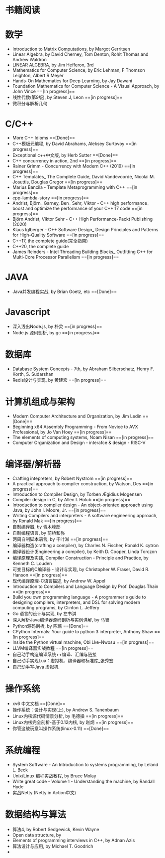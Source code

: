 # 书籍阅读

数学
===
- Introduction to Matrix Computations, by Margot Gerritsen
- Linear Algebra, by David Cherney, Tom Denton, Rohit Thomas and Andrew Waldron
- LINEAR ALGEBRA, by Jim Hefferon, 3rd
- Mathematics for Computer Science, by Eric Lehman, F Thomson Leighton, Albert R Meyer
- Hands-On Mathematics for Deep Learning, by Jay Dawani
- Foundation Mathematics for Computer Science - A Visual Approach,  by John Vince  ==[In progress]==
- 线性代数(第9版), by Steven J, Leon ==[in progress]==
- 微积分与解析几何

C/C++
===
- More C++ Idioms ==[Done]==
- C++模板元编程, by David Abrahams, Aleksey Gurtovoy ==[in progress]==
- Exceptional c++中文版, by Herb Sutter ==[Done]==
- C++ concurrency in action, 2nd  ==[in progress]==
- Rainer Grimm - Concurrency with Modern C++ (2019) ==[in progress]==
- C++ Templates_ The Complete Guide, David Vandevoorde, Nicolai M. Josuttis, Douglas Gregor  ==[in progress]==
- Marius Bancila - Template Metaprogramming with C++ ==[in progress]==
- cpp-lambda-story ==[in progress]==
- Andrist, Björn_ Garney, Ben_ Sehr, Viktor - C++ high performance_ boost and optimize the performance of your C++ 17 code ==[in progress]==
- Björn Andrist, Viktor Sehr - C++ High Performance-Packt Publishing (2020)
- Klaus Iglberger - C++ Software Design_ Design Principles and Patterns for High-Quality Software ==[in progress]==
- C++17, the complete guide(完全指南)
- C++20, the complete guide
- James Reinders - Intel Threading Building Blocks_ Outfitting C++ for Multi-Core Processor Parallelism ==[in progress]==

JAVA
===
- Java并发编程实战, by Brian Goetz, etc ==[Done]==

Javascript
===
- 深入浅出Node.js,  by 朴灵 ==[in progress]==
- Node.js 源码剖析, by gc ==[in progress]==

数据库
===
- Database System Concepts - 7th, by Abraham Silberschatz, Henry F. Korth, S. Sudarshan
- Redis设计与实现, by 黄建宏 ==[in progress]==


计算机组成与架构
===
- Modern Computer Architecture and Organization, by Jim Ledin ==[Done]==
- Beginning x64 Assembly Programming - From Novice to AVX Professional, by Jo Van Hoey ==[in progress]==
- The elements of computing systems, Noam Nisan ==[in progress]==
- Computer Organization and Design - interafce & design - RISC-V

编译器/解析器
===
- Crafting intepreters, by Robert Nystrom ==[in progress]==
- A practical approach to compiler construction, by Watson, Des ==[in progress]==
- Introduction to Compiler Design, by Torben Ægidius Mogensen
- Compiler design in C, by Allen I. Holub ==[in progress]==
- Introduction to compiler design - An object-oriented approach using Java, by John I. Moore, Jr. ==[in progress]==
- Writing Compilers and interpreters - A software engineering approach, by Ronald Mak ==[in progress]==
- 自制编译器, by 青木峰郎
- 自制编程语言, by 前桥和弥
- 两周自制脚本语言, by 千叶滋 ==[in progress]==
- 编译器构造(crafting a compiler), by Charles N. Fischer, Ronald K. cytron
- 编译器设计(Engineering a compiler), by Keith D. Cooper, Linda Torczon
- 编译原理及实践, Compiler Construction - Principle and Practice, by Kenneth C. Louden
- 可变目标的C编译器 - 设计与实现, by Christopher W. Fraser, David R. Hanson ==[in progress]==
- 现代编译原理-C语言描述,  by Andrew W. Appel
- Introduction to Compilers and Language Design by Prof. Douglas Thain ==[in progress]==
- Build you own programming language - A programmer's guide to designing compilers, interpreters, and DSL for solving modern computing programs, by Clinton L. Jeffery
- Go 语言的设计与实现, by 左书淇
- 深入解析Java编译器源码剖析与实例详解, by 马智
- Python源码剖析, by 陈儒 ==[Done]==
- CPython Internals: Your guide to python 3 interpreter, Anthony Shaw ==[in progress]==
- Inside the Python virtual machine, Obi Lke-Nwosu ==[in progress]==
- LLVM编译器实战教程 ==[in progress]==
- 自己动手构造编译系统++编译、汇编与链接
- 自己动手实现Lua：虚拟机、编译器和标准库_张秀宏
- 自己动手写Java 虚拟机

操作系统
===
- xv6 中文文档 ==[Done]==
- 操作系统：设计与实现(上), by Andrew S. Tanenbaum
- Linux内核源代码情景分析, by 毛德操  ==[in progress]==
- Linux内核完全剖析-基于0.12内核, by 赵炯 ==[in progress]==
- 你管这破玩意叫操作系统(linux-0.11) ==[Done]==

系统编程
===
- System Software - An Introduction to systems programming, by Leland L. Beck
- Unix/Linux 编程实战教程, by Bruce Molay
- Write great code - Volume 1 - Understanding the machine, by Randall Hyde
- 实战Netty (Netty  in Action中文)

数据结构与算法
===
- 算法4, by Robert Sedgewick, Kevin Wayne
- Open data structure, by
- Elements of programming interviews in C++, by Adnan Azis
- 算法设计与应用, by Michael T. Goodrich
-
